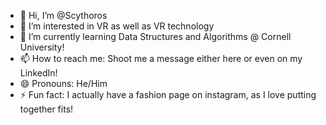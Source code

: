 - 👋 Hi, I’m @Scythoros
- 👀 I’m interested in VR as well as VR technology
- 🌱 I’m currently learning Data Structures and Algorithms @ Cornell University!
- 📫 How to reach me: Shoot me a message either here or even on my LinkedIn!
- 😄 Pronouns: He/Him
- ⚡ Fun fact: I actually have a fashion page on instagram, as I love putting together fits!

<!---
Scythoros/Scythoros is a ✨ special ✨ repository because its `README.md` (this file) appears on your GitHub profile.
You can click the Preview link to take a look at your changes.
--->
